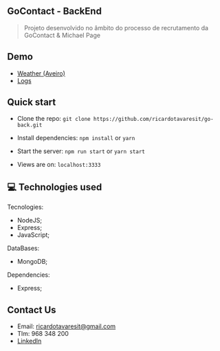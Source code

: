 ## GoContact - BackEnd

> Projeto desenvolvido no âmbito do processo de recrutamento da GoContact & Michael Page

## Demo

- [Weather (Aveiro)](https://gocontactback.herokuapp.com/weather/1010500)
- [Logs](https://gocontactback.herokuapp.com/logs)

## Quick start

- Clone the repo: `git clone https://github.com/ricardotavaresit/go-back.git`

- Install dependencies: `npm install` or `yarn`

- Start the server: `npm run start` or `yarn start`

- Views are on: `localhost:3333`

## :computer: Technologies used

Tecnologies:

- NodeJS;
- Express;
- JavaScript;

DataBases:

- MongoDB;

Dependencies:

- Express;

## Contact Us

- Email: ricardotavaresit@gmail.com
- Tlm: 968 348 200
- [LinkedIn](https://www.linkedin.com/in/ricardotavaresit/)
